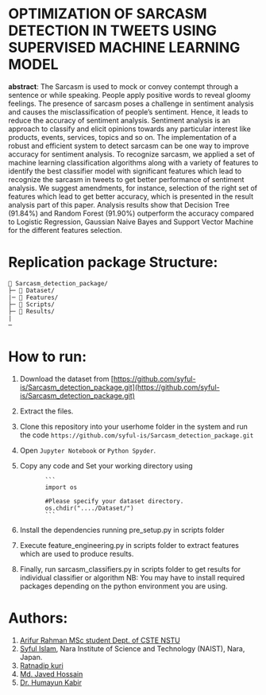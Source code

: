 # OPTIMIZATION OF SARCASM DETECTION IN TWEETS USING SUPERVISED MACHINE LEARNING MODEL

**abstract**: 
The Sarcasm is used to mock or convey contempt through a sentence or while speaking. People apply positive words to reveal gloomy feelings. The presence of sarcasm poses a challenge in sentiment analysis and causes the misclassification of people’s sentiment. Hence, it leads to reduce the accuracy of sentiment analysis. Sentiment analysis is an approach to classify and elicit opinions towards any particular interest like products, events, services, topics and so on.  The implementation of a robust and efficient system to detect sarcasm can be one way to improve accuracy for sentiment analysis. To recognize sarcasm, we applied a set of machine learning classification algorithms along with a variety of features to identify the best classifier model with significant features which lead to recognize the sarcasm in tweets to get better performance of sentiment analysis. We suggest amendments, for instance, selection of the right set of features which lead to get better accuracy, which is presented in the result analysis part of this paper. Analysis results show that Decision Tree (91.84%) and Random Forest (91.90%) outperform the accuracy compared to Logistic Regression, Gaussian Naive Bayes and Support Vector Machine for the different features selection.

# Replication package Structure:
```
📁 Sarcasm_detection_package/
├─ 📁 Dataset/
|─ 📁 Features/
├─ 📁 Scripts/
├─ 📁 Results/
| 
─
```

# How to run:
  1. Download the dataset from [https://github.com/syful-is/Sarcasm_detection_package.git](https://github.com/syful-is/Sarcasm_detection_package.git)
  2. Extract the files. 
  3. Clone this repository into your userhome folder in the system and run the code
  ```https://github.com/syful-is/Sarcasm_detection_package.git```
  3. Open `Jupyter Notebook` or `Python Spyder`.
  4. Copy any code and Set your working directory using 
                
                ```
                import os
                
                #Please specify your dataset directory. 
                os.chdir("..../Dataset/")
                ```
                
     
  5. Install the dependencies running pre_setup.py in scripts folder
  6. Execute feature_engineering.py in scripts folder to extract features which are used to produce results.
  7. Finally, run sarcasm_classifiers.py in scripts folder to get results for individual classifier or algorithm NB: You may have to install required packages depending on the python environment you are using.
  
  
# Authors:
  1. [Arifur Rahman  MSc student Dept. of CSTE NSTU](https://nstu.edu.bd/department/cste)
  2. [Syful Islam](https://syful-is.github.io/), Nara Institute of Science and Technology (NAIST), Nara, Japan.
  3. [Ratnadip kuri](https://nstu.edu.bd/faculty-member/ratnadip-kuri-yky939)
  4. [Md. Javed Hossain](https://nstu.edu.bd/faculty-member/md-javed-hossain-bdr991)
  5. [Dr. Humayun Kabir](https://nstu.edu.bd/faculty-member/dr-humayun-kabir-95c631)
  

